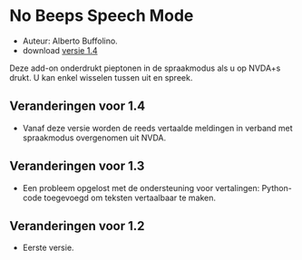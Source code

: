 # No Beeps Speech Mode #
*	 Auteur: Alberto Buffolino.
*	 download [versie 1.4][1]

Deze add-on onderdrukt pieptonen in de spraakmodus als u op NVDA+s drukt. U
kan enkel wisselen tussen uit en spreek.

## Veranderingen voor 1.4 ##
*	 Vanaf deze versie worden de reeds vertaalde meldingen in verband met
   spraakmodus overgenomen uit NVDA.

## Veranderingen voor 1.3 ##
*	 Een probleem opgelost met de ondersteuning voor vertalingen: Python-code
   toegevoegd om teksten vertaalbaar te maken.

## Veranderingen voor 1.2 ##
*	 Eerste versie.

[1]: http://addons.nvda-project.org/files/get.php?file=nb
